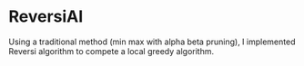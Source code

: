 # ReversiAI
Using a traditional method (min max with alpha beta pruning), I implemented Reversi algorithm to compete a local greedy algorithm.
